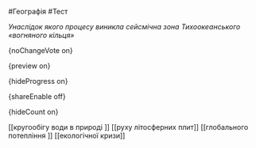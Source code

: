 #Географія #Тест

*Унаслідок якого процесу виникла сейсмічна зона Тихоокеанського «вогняного кільця»*

{noChangeVote on}

{preview on}

{hideProgress on}

{shareEnable off}

{hideCount on}

[[кругообігу води в природі ]]
[[руху літосферних плит]]
[[глобального потепління ]]
[[екологічної кризи]]
